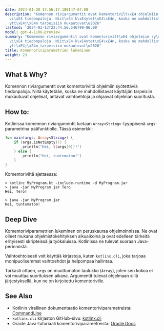 ```yaml
---
date: 2024-01-20 17:56:17.180147-07:00
description: "Komennon riviargumentit ovat komentorivilt\xE4 ohjelmiin sy\xF6tett\xE4\
  vi\xE4 tiedonpaloja. Niit\xE4 k\xE4ytet\xE4\xE4n, koska ne mahdollistavat k\xE4\
  ytt\xE4j\xE4n tarpeisiin mukautuvat\u2026"
lastmod: '2024-03-13T22:44:56.546799-06:00'
model: gpt-4-1106-preview
summary: "Komennon riviargumentit ovat komentorivilt\xE4 ohjelmiin sy\xF6tett\xE4\
  vi\xE4 tiedonpaloja. Niit\xE4 k\xE4ytet\xE4\xE4n, koska ne mahdollistavat k\xE4\
  ytt\xE4j\xE4n tarpeisiin mukautuvat\u2026"
title: Komennoriviparametrien lukeminen
weight: 23
---
```


## What & Why?
Komennon riviargumentit ovat komentoriviltä ohjelmiin syötettäviä tiedonpaloja. Niitä käytetään, koska ne mahdollistavat käyttäjän tarpeisiin mukautuvat ohjelmat, antavat vaihtoehtoja ja ohjaavat ohjelman suoritusta.

## How to:
Kotlinissa komennon riviargumentit luetaan `Array<String>`-tyyppisenä `args`-parametrina pääfunktiolle. Tässä esimerkki:

```Kotlin
fun main(args: Array<String>) {
    if (args.isNotEmpty()) {
        println("Hei, ${args[0]}!")
    } else {
        println("Hei, tuntematon!")
    }
}
```

Komentoriviltä ajettaessa:

```
> kotlinc MyProgram.kt -include-runtime -d MyProgram.jar
> java -jar MyProgram.jar Tero
Hei, Tero!

> java -jar MyProgram.jar
Hei, tuntematon!
```

## Deep Dive
Komentoriviparametrien lukeminen on peruskauraa ohjelmoinnissa. Ne ovat olleet mukana ohjelmistokehityksen alkuaikoina ja ovat edelleen tärkeitä erityisesti skripteissä ja työkaluissa. Kotlinissa ne tulevat suoraan Java-perinnöstä.

Vaihtoehtoisesti voit käyttää kirjastoja, kuten `kotlinx.cli`, joka tarjoaa monipuolisemmat vaihtoehdot ja helpompaa hallintaa.

Tarkasti ottaen, `args` on muuttumaton taulukko (`Array`), joten sen kokoa ei voi muuttaa suorituksen aikana. Argumentit tulevat ohjelmaan sillä järjestyksellä, kun ne on kirjoitettu komentoriville.

## See Also
- Kotlinin virallinen dokumentaatio komentoriviparametreista: [CommandLine](https://kotlinlang.org/docs/faq.html#where-can-i-learn-about-command-line-arguments-in-kotlin)
- `kotlinx.cli` kirjaston GitHub-sivu: [kotlinx.cli](https://github.com/Kotlin/kotlinx-cli)
- Oracle Java-tutoriaali komentoriviparametreista: [Oracle Docs](https://docs.oracle.com/javase/tutorial/essential/environment/cmdLineArgs.html)

